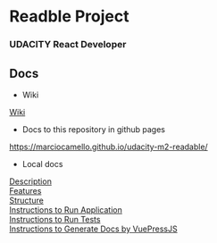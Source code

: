 # Readble Project

### UDACITY React Developer

## Docs

- Wiki

[Wiki](https://github.com/marciocamello/udacity-m2-readable/wiki)

- Docs to this repository in github pages

https://marciocamello.github.io/udacity-m2-readable/

- Local docs

[Description](frontend/docs/main.md) <br>
[Features](frontend/docs/features.md) <br>
[Structure](frontend/docs/structure.md) <br>
[Instructions to Run Application](frontend/docs/run.md) <br>
[Instructions to Run Tests](frontend/docs/test.md) <br>
[Instructions to Generate Docs by VuePressJS](frontend/docs/docs.md)
